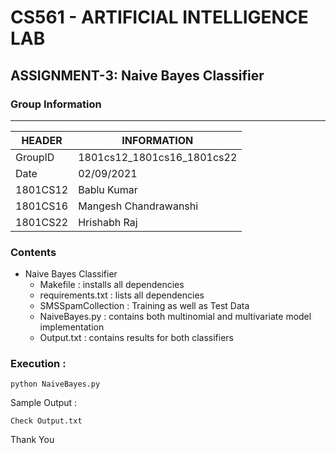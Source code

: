 
# CS561 - ARTIFICIAL INTELLIGENCE LAB  
## ASSIGNMENT-3: Naive Bayes Classifier  

### Group Information  
----------------------
|HEADER|INFORMATION|
|------|-----------|
|GroupID | 1801cs12_1801cs16_1801cs22 | 
|Date | 02/09/2021  |
|1801CS12 | Bablu Kumar  |
|1801CS16 | Mangesh Chandrawanshi|  
|1801CS22 | Hrishabh Raj  |
  
### Contents 

* Naive Bayes Classifier
	* Makefile : installs all dependencies
	* requirements.txt : lists all dependencies
	* SMSSpamCollection : Training as well as Test Data 
	* NaiveBayes.py : contains both multinomial and multivariate model implementation
	* Output.txt : contains results for both classifiers

### Execution :
```
python NaiveBayes.py
```

Sample Output :

	Check Output.txt

Thank You
